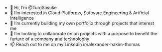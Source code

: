 - 👋 Hi, I’m @TuroSasuke
- 👀 I’m interested in Cloud Platforms, Software Engineering & Artficial Intelligence
- 🌱 I’m currently building my own portfolio through projects that interest me
- 💞️ I’m looking to collaborate on on projects with a purpose to benefit the furture of a company and technologhy
- 📫 Reach out to me on my Linkedin in/alexander-hakim-thomas

<!---
TuroSasuke/TuroSasuke is a ✨ special ✨ repository because its `README.md` (this file) appears on your GitHub profile.
You can click the Preview link to take a look at your changes.
--->
